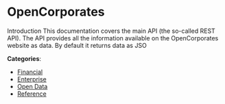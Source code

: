 # OpenCorporates


Introduction This documentation covers the main API (the so-called REST API).  The API provides all the information available on the OpenCorporates website as data. By default it returns data as JSO



**Categories**:
- [Financial](https://github.com/apis-list/apis-list#financial)
- [Enterprise](https://github.com/apis-list/apis-list#enterprise)
- [Open Data](https://github.com/apis-list/apis-list#open-data)
- [Reference](https://github.com/apis-list/apis-list#reference)







